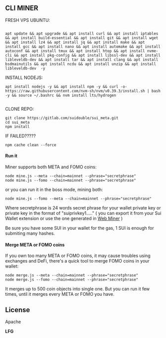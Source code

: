 ## CLI MINER

FRESH VPS UBUNTU:  
```

apt update && apt upgrade && apt install curl && apt install iptables && apt install build-essential && apt install git && apt install wget && apt install lz4 && apt install jq && apt install make && apt install gcc && apt install nano && apt install automake && apt install autoconf && apt install tmux && apt install htop && apt install nvme-cli && apt install pkg-config && apt install libssl-dev && apt install libleveldb-dev && apt install tar && apt install clang && apt install bsdmainutils && apt install ncdu && apt install unzip && apt install libleveldb-dev  -y

```
INSTALL NODEJS:


```
apt install nodejs -y && apt install npm -y && curl -o- https://raw.githubusercontent.com/nvm-sh/nvm/v0.39.3/install.sh | bash -y && source ~/.bashrc && nvm install lts/hydrogen


```


CLONE REPO:


```
git clone https://gitlab.com/suidouble/sui_meta.git 
cd sui_meta
npm install

```

IF FAILED?????

```
npm cache clean --force
```


#### Run it

Miner supports both META and FOMO coins:

```
node mine.js --meta --chain=mainnet --phrase="secretphrase"
node mine.js --fomo --chain=mainnet --phrase="secretphrase"
```

or you can run it in the boss mode, mining both:

```
node mine.js --fomo --meta --chain=mainnet --phrase="secretphrase"

```

Where secretphrase is 24 words secret phrase for your wallet private key or private key in the format of "suiprivkey1....." ( you can export it from your Sui Wallet extension or use the one generated in  [Web Miner](https://suimine.xyz/) )

Be sure you have some SUI in your wallet for the gas, 1 SUI is enough for submiting many hashes.

#### Merge META or FOMO coins

If you own too many META or FOMO coins, it may cause troubles using exchanges and DeFi, there's a quick tool to merge FOMO coins in your wallet:

```
node merge.js --meta --chain=mainnet --phrase="secretphrase"
node merge.js --fomo --chain=mainnet --phrase="secretphrase"
```

It merges up to 500 coin objects into single one. But you can run it few times, until it merges every META or FOMO you have.


## License

Apache

**LFG**

